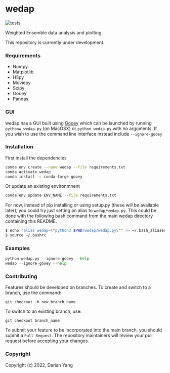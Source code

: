 wedap
===========================
![tests](https://github.com/darianyang/fluorelax/actions/workflows/test.yml/badge.svg)

Weighted Ensemble data analysis and plotting.

This repository is currently under development.

### Requirements

- Numpy
- Matplotlib
- H5py
- Moviepy
- Scipy
- Gooey
- Pandas

### GUI

wedap has a GUI built using [Gooey](https://github.com/chriskiehl/Gooey) which can be launched by running `pythonw wedap.py` (on MacOSX) or `python wedap.py` with no arguments. If you wish to use the command line interface instead include `--ignore-gooey`

### Installation
First install the dependencies
``` bash
conda env create --name wedap --file requirements.txt
conda activate wedap
conda install -c conda-forge gooey
```
Or update an existing environmnent
``` bash
conda env update ENV_NAME --file requirements.txt
```

For now, instead of pip installing or using setup.py (these will be available later), you could try just setting an alias to `wedap/wedap.py`. This could be done with the following bash command from the main wedap directory containing this README.
``` bash
$ echo "alias wedap=\"python3 $PWD/wedap/wedap.py\"" >> ~/.bash_aliases 
$ source ~/.bashrc
```

### Examples
```Python
python wedap.py --ignore-gooey --help
wedap --ignore-gooey --help
```

### Contributing

Features should be developed on branches. To create and switch to a branch, use the command:

`git checkout -b new_branch_name`

To switch to an existing branch, use:

`git checkout branch_name`

To submit your feature to be incorporated into the main branch, you should submit a `Pull Request`. The repository maintainers will review your pull request before accepting your changes.

### Copyright

Copyright (c) 2022, Darian Yang
